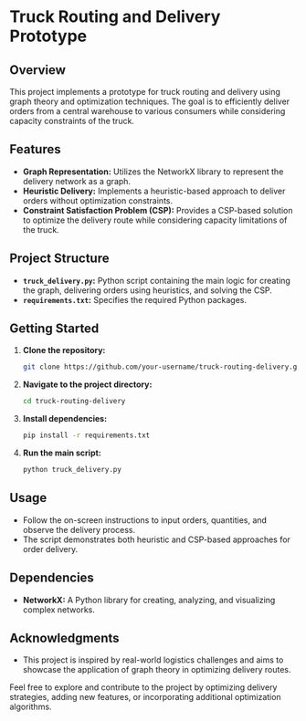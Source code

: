 # Truck Routing and Delivery Prototype

## Overview

This project implements a prototype for truck routing and delivery using graph theory and optimization techniques. The goal is to efficiently deliver orders from a central warehouse to various consumers while considering capacity constraints of the truck.

## Features

- **Graph Representation:** Utilizes the NetworkX library to represent the delivery network as a graph.
- **Heuristic Delivery:** Implements a heuristic-based approach to deliver orders without optimization constraints.
- **Constraint Satisfaction Problem (CSP):** Provides a CSP-based solution to optimize the delivery route while considering capacity limitations of the truck.

## Project Structure

- **`truck_delivery.py`:** Python script containing the main logic for creating the graph, delivering orders using heuristics, and solving the CSP.
- **`requirements.txt`:** Specifies the required Python packages.

## Getting Started

1. **Clone the repository:**

    ```bash
    git clone https://github.com/your-username/truck-routing-delivery.git
    ```

2. **Navigate to the project directory:**

    ```bash
    cd truck-routing-delivery
    ```

3. **Install dependencies:**

    ```bash
    pip install -r requirements.txt
    ```

4. **Run the main script:**

    ```bash
    python truck_delivery.py
    ```

## Usage

- Follow the on-screen instructions to input orders, quantities, and observe the delivery process.
- The script demonstrates both heuristic and CSP-based approaches for order delivery.

## Dependencies

- **NetworkX:** A Python library for creating, analyzing, and visualizing complex networks.

## Acknowledgments

- This project is inspired by real-world logistics challenges and aims to showcase the application of graph theory in optimizing delivery routes.

Feel free to explore and contribute to the project by optimizing delivery strategies, adding new features, or incorporating additional optimization algorithms.

